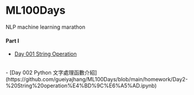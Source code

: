 # ML100Days
NLP machine learning marathon
#### Part I
- [Day 001 String Operation](https://github.com/gueiyajhang/ML100Days/blob/main/homework/Day1-%20String%20operation%E4%BD%9C%E6%A5%AD.ipynb) 
<br>
- [Day 002 Python 文字處理函數介紹](https://github.com/gueiyajhang/ML100Days/blob/main/homework/Day2-%20String%20operation%E4%BD%9C%E6%A5%AD.ipynb) 